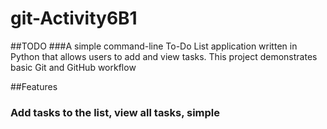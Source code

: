 # git-Activity6B1
##TODO
###A simple command-line To-Do List application written in Python that allows users to add and view tasks. This project demonstrates basic Git and GitHub workflow

##Features
### Add tasks to the list, view all tasks, simple 
